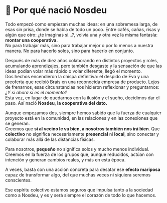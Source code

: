 # 👶 Por qué nació Nosdeu

Todo empezó como empiezan muchas ideas: en una sobremesa larga, de esas sin prisa, donde se habla de todo un poco. Entre cafés, cañas, risas y algún que otro: ¿te imaginas si…?, volvía una y otra vez la misma fantasía: **montar una cooperativa.**\
No para trabajar más, sino para trabajar mejor o por lo menos a nuestra manera. No para hacerlo solos, sino para hacerlo en conjunto.

Después de más de diez años colaborando en distintos proyectos y roles, acumulando aprendizajes, pero también desgaste y la sensación de que las ideas podían volar más rápido o volar diferente, llegó el momento.\
Dos hechos encendieron la chispa definitiva: el despido de Eva y una preoferta que recibió Brais en una reconocida empresa de producto. Lejos de frenarnos, esas circunstancias nos hicieron reflexionar y preguntarnos: _¿Y si ahora sí es el momento?_\
Esta vez, en lugar de quedarnos con la ilusión y el sueño, decidimos dar el paso. Así nació **Nosdeu**, **la cooperativa del dato.**

Aunque empezamos dos, siempre hemos sabido que la fuerza de cualquier proyecto está en la comunidad, en las relaciones y en las conexiones que se generan.\
Creemos que **si al vecino le va bien, a nosotros también nos irá bien**. Que **colectivo** no significa necesariamente **presencial** ni **local**, sino conectar y colaborar más allá de las distancias físicas.

Para nosotros, **pequeño** no significa solos y mucho menos individual.\
Creemos en la fuerza de los grupos que, aunque reducidos, actúan con intención y generan cambios reales, y más en esta época.

A veces, basta con una acción concreta para desatar ese **efecto mariposa** capaz de transformar algo, del que muchas veces ni siquiera seremos conscientes.

Ese espíritu colectivo estamos seguros que impulsa tanto a la sociedad como a Nosdeu, y es y será siempre el corazón de todo lo que hacemos.
